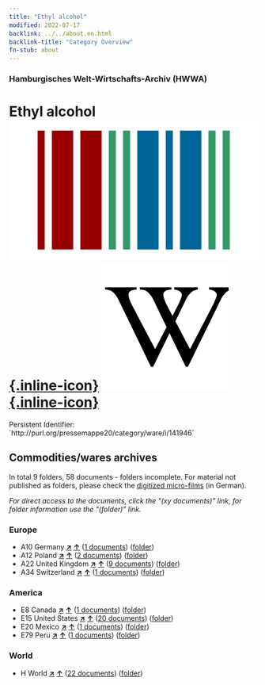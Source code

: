 ```yaml
---
title: "Ethyl alcohol"
modified: 2022-07-17
backlink: ../../about.en.html
backlink-title: "Category Overview"
fn-stub: about
---
```


### Hamburgisches Welt-Wirtschafts-Archiv (HWWA)

# Ethyl alcohol &#160; [![Wikidata](/images/Wikidata-logo.svg "Wikidata"){.inline-icon}](http://www.wikidata.org/entity/Q459852) [![Wikipedia](/images/Wikipedia-W.svg "Wikipedia"){.inline-icon}](https://en.wikipedia.org/wiki/Common_ethanol_fuel_mixtures)

<div class="hint">Persistent Identifier: `http://purl.org/pressemappe20/category/ware/i/141946`</div>







## Commodities/wares archives





In total 9 folders, 58 documents - folders incomplete.
For material not published as folders, please check the [digitized micro-films](/film/h1_sh.de.html) (in German).

_For direct access to the documents, click the "(xy documents)" link, for folder information use the "(folder)" link._



### Europe

- A10 Germany [**&nearr;**](../../../geo/i/126128/about.en.html "Germany (all folders)") [**&uarr;**](../../../geo/about.en.html#A10 "Country category system") (<a href="https://pm20.zbw.eu/iiifview/folder/wa/141946,126128" title="about: Ethyl alcohol : Germany" target="_blank">1 documents</a>) ([folder](../../../../folder/wa/1419xx/141946/1261xx/126128/about.en.html))
- A12 Poland [**&nearr;**](../../../geo/i/140962/about.en.html "Poland (all folders)") [**&uarr;**](../../../geo/about.en.html#A12 "Country category system") (<a href="https://pm20.zbw.eu/iiifview/folder/wa/141946,140962" title="about: Ethyl alcohol : Poland" target="_blank">2 documents</a>) ([folder](../../../../folder/wa/1419xx/141946/1409xx/140962/about.en.html))
- A22 United Kingdom [**&nearr;**](../../../geo/i/140974/about.en.html "United Kingdom (all folders)") [**&uarr;**](../../../geo/about.en.html#A22 "Country category system") (<a href="https://pm20.zbw.eu/iiifview/folder/wa/141946,140974" title="about: Ethyl alcohol : United Kingdom" target="_blank">9 documents</a>) ([folder](../../../../folder/wa/1419xx/141946/1409xx/140974/about.en.html))
- A34 Switzerland [**&nearr;**](../../../geo/i/141007/about.en.html "Switzerland (all folders)") [**&uarr;**](../../../geo/about.en.html#A34 "Country category system") (<a href="https://pm20.zbw.eu/iiifview/folder/wa/141946,141007" title="about: Ethyl alcohol : Switzerland" target="_blank">1 documents</a>) ([folder](../../../../folder/wa/1419xx/141946/1410xx/141007/about.en.html))

### America

- E8 Canada [**&nearr;**](../../../geo/i/141644/about.en.html "Canada (all folders)") [**&uarr;**](../../../geo/about.en.html#E8 "Country category system") (<a href="https://pm20.zbw.eu/iiifview/folder/wa/141946,141644" title="about: Ethyl alcohol : Canada" target="_blank">1 documents</a>) ([folder](../../../../folder/wa/1419xx/141946/1416xx/141644/about.en.html))
- E15 United States [**&nearr;**](../../../geo/i/141653/about.en.html "United States (all folders)") [**&uarr;**](../../../geo/about.en.html#E15 "Country category system") (<a href="https://pm20.zbw.eu/iiifview/folder/wa/141946,141653" title="about: Ethyl alcohol : United States" target="_blank">20 documents</a>) ([folder](../../../../folder/wa/1419xx/141946/1416xx/141653/about.en.html))
- E20 Mexico [**&nearr;**](../../../geo/i/141657/about.en.html "Mexico (all folders)") [**&uarr;**](../../../geo/about.en.html#E20 "Country category system") (<a href="https://pm20.zbw.eu/iiifview/folder/wa/141946,141657" title="about: Ethyl alcohol : Mexico" target="_blank">1 documents</a>) ([folder](../../../../folder/wa/1419xx/141946/1416xx/141657/about.en.html))
- E79 Peru [**&nearr;**](../../../geo/i/141689/about.en.html "Peru (all folders)") [**&uarr;**](../../../geo/about.en.html#E79 "Country category system") (<a href="https://pm20.zbw.eu/iiifview/folder/wa/141946,141689" title="about: Ethyl alcohol : Peru" target="_blank">1 documents</a>) ([folder](../../../../folder/wa/1419xx/141946/1416xx/141689/about.en.html))

### World

- H World [**&nearr;**](../../../geo/i/141728/about.en.html "World (all folders)") [**&uarr;**](../../../geo/about.en.html#H "Country category system") (<a href="https://pm20.zbw.eu/iiifview/folder/wa/141946,141728" title="about: Ethyl alcohol : World" target="_blank">22 documents</a>) ([folder](../../../../folder/wa/1419xx/141946/1417xx/141728/about.en.html))








